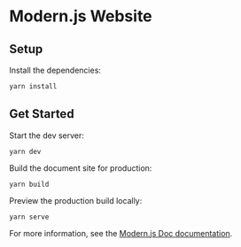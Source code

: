 # Modern.js Website

## Setup

Install the dependencies:

```bash
yarn install
```

## Get Started

Start the dev server:

```
yarn dev
```

Build the document site for production:

```
yarn build
```

Preview the production build locally:

```
yarn serve
```

For more information, see the [Modern.js Doc documentation](https://modernjs.dev/doc-tools).
